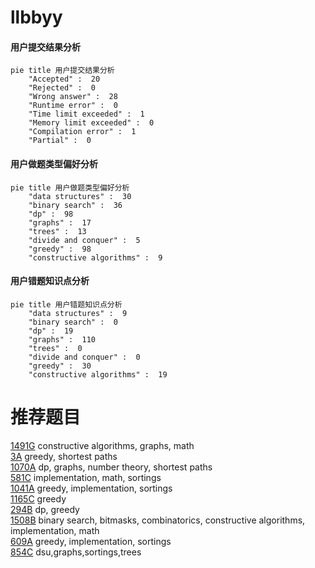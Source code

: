 # llbbyy

<!-- tabs:start -->



#### **用户提交结果分析**

```mermaid
pie title 用户提交结果分析
    "Accepted" :  20
    "Rejected" :  0
    "Wrong answer" :  28
    "Runtime error" :  0
    "Time limit exceeded" :  1
    "Memory limit exceeded" :  0
    "Compilation error" :  1
    "Partial" :  0
```

#### **用户做题类型偏好分析**

```mermaid
pie title 用户做题类型偏好分析
    "data structures" :  30
    "binary search" :  36
    "dp" :  98
    "graphs" :  17
    "trees" :  13
    "divide and conquer" :  5
    "greedy" :  98
    "constructive algorithms" :  9
```
#### **用户错题知识点分析**

```mermaid
pie title 用户错题知识点分析
    "data structures" :  9
    "binary search" :  0
    "dp" :  19
    "graphs" :  110
    "trees" :  0
    "divide and conquer" :  0
    "greedy" :  30
    "constructive algorithms" :  19
```



<!-- tabs:end -->
# 推荐题目
[1491G](https://codeforces.com/contest/1491/problem/G)		constructive algorithms,
                        graphs,
                        math		  
[3A](https://codeforces.com/contest/3/problem/A)		greedy,
                        shortest paths		  
[1070A](https://codeforces.com/contest/1070/problem/A)		dp,
                        graphs,
                        number theory,
                        shortest paths		  
[581C](https://codeforces.com/contest/581/problem/C)		implementation,
                        math,
                        sortings		  
[1041A](https://codeforces.com/contest/1041/problem/A)		greedy,
                        implementation,
                        sortings		  
[1165C](https://codeforces.com/contest/1165/problem/C)		greedy		  
[294B](https://codeforces.com/contest/294/problem/B)		dp,
                        greedy		  
[1508B](https://codeforces.com/contest/1508/problem/B)		binary search,
                        bitmasks,
                        combinatorics,
                        constructive algorithms,
                        implementation,
                        math		  
[609A](https://codeforces.com/contest/609/problem/A)		greedy,
                        implementation,
                        sortings		  
[854C](https://codeforces.com/contest/854/problem/C)		dsu,graphs,sortings,trees		  
